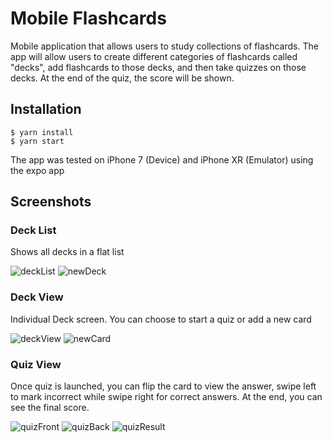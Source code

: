 # Mobile Flashcards

Mobile application that allows users to study collections of flashcards.
The app will allow users to create different categories of flashcards called "decks", add flashcards to those decks, and then take quizzes on those decks.
At the end of the quiz, the score will be shown.

## Installation

```
$ yarn install
$ yarn start
```

The app was tested on iPhone 7 (Device) and iPhone XR (Emulator) using the expo app

## Screenshots
### Deck List
Shows all decks in a flat list

![deckList][deckList]
![newDeck][newDeck]

### Deck View
Individual Deck screen. You can choose to start a quiz or add a new card

![deckView][deckView]
![newCard][newCard]

### Quiz View
Once quiz is launched, you can flip the card to view the answer, swipe left to mark incorrect while swipe right for correct answers. At the end, you can see the final score.

![quizFront][quizFront]
![quizBack][quizBack]
![quizResult][quizResult]

[deckList]: https://raw.githubusercontent.com/caioblasio/reactnd-p3-flashcards/master/screenshots/deck_list.PNG "deckList"
[newDeck]: https://raw.githubusercontent.com/caioblasio/reactnd-p3-flashcards/master/screenshots/new_deck.PNG "newDeck"
[deckView]: https://raw.githubusercontent.com/caioblasio/reactnd-p3-flashcards/master/screenshots/deck_view.PNG "deckView"
[newCard]: https://raw.githubusercontent.com/caioblasio/reactnd-p3-flashcards/master/screenshots/new_card.PNG "newCard"
[quizFront]: https://raw.githubusercontent.com/caioblasio/reactnd-p3-flashcards/master/screenshots/quiz_front.PNG "quizFront"
[quizBack]: https://raw.githubusercontent.com/caioblasio/reactnd-p3-flashcards/master/screenshots/quiz_back.PNG "quizBack"
[quizResult]: https://raw.githubusercontent.com/caioblasio/reactnd-p3-flashcards/master/screenshots/quiz_result.PNG "quizResult"